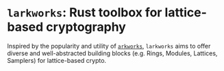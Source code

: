 # `larkworks`: Rust toolbox for lattice-based cryptography

Inspired by the popularity and utility of [`arkworks`](https://github.com/arkworks-rs), `larkworks` aims to offer diverse and well-abstracted building blocks (e.g. Rings, Modules, Lattices, Samplers) for lattice-based crypto.
